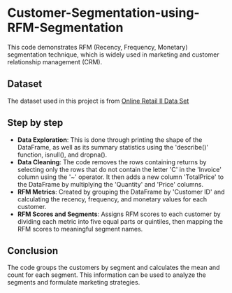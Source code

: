 # Customer-Segmentation-using-RFM-Segmentation
This code demonstrates RFM (Recency, Frequency, Monetary) segmentation technique, which is widely used in marketing and customer relationship management (CRM).

## Dataset
The dataset used in this project is from [Online Retail II Data Set](https://archive.ics.uci.edu/ml/datasets/Online+Retail+II)

## Step by step
- **Data Exploration**: This is done through printing the shape of the DataFrame, as well as its summary statistics using the 'describe()' function, isnull(), and dropna().
- **Data Cleaning**: The code removes the rows containing returns by selecting only the rows that do not contain the letter 'C' in the 'Invoice' column using the '~' operator. It then adds a new column 'TotalPrice' to the DataFrame by multiplying the 'Quantity' and 'Price' columns.
- **RFM Metrics**: Created by grouping the DataFrame by 'Customer ID' and calculating the recency, frequency, and monetary values for each customer.
- **RFM Scores and Segments**: Assigns RFM scores to each customer by dividing each metric into five equal parts or quintiles, then mapping the RFM scores to meaningful segment names.

## Conclusion
The code groups the customers by segment and calculates the mean and count for each segment. This information can be used to analyze the segments and formulate marketing strategies.
